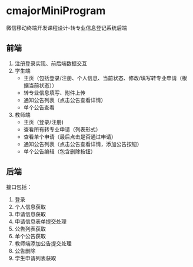 # cmajorMiniProgram
微信移动终端开发课程设计-转专业信息登记系统后端
## 前端

1. 注册登录实现、前后端数据交互
2. 学生端
   - 主页（包括登录/注册、个人信息、当前状态、修改/填写转专业申请（根据当前状态））
   - 转专业信息填写、附件上传
   - 通知公告列表（点击公告查看详情）
   - 单个公告查看
3. 教师端
   - 主页（登录/注册)
   - 查看所有转专业申请（列表形式）
   - 查看单个申请（最后点击是否通过申请）
   - 通知公告列表（点击公告查看详情，添加公告按钮）
   - 单个公告编辑（包含删除按钮）

## 后端



接口包括：

1. 登录
2. 个人信息获取
3. 申请信息获取
4. 申请信息表单提交处理
5. 公告列表获取
6. 单个公告获取
7. 教师端添加公告提交处理
8. 公告删除
9. 学生申请列表获取
